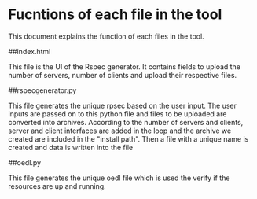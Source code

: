 # Fucntions of each file in the tool
This document explains the function of each files in the tool.

##index.html

This file is the UI of the Rspec generator. It contains fields to upload the number of servers, number of clients and upload their respective files. 

##rspecgenerator.py

This file generates the unique rpsec based on the user input. The user inputs are passed on to this python file and files to be uploaded are converted into archives. According to the number of servers and clients, server and client interfaces are added in the loop and the archive we created are included in the "install path". Then a file with a unique name is created and data is written into the file

##oedl.py

This file generates the unique oedl file which is used the verify if the resources are up and running.
